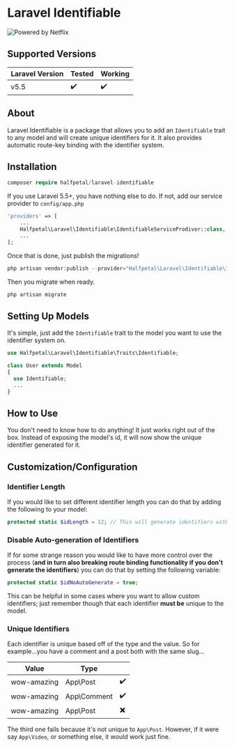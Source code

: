 # Laravel Identifiable

![Powered by Netflix](http://forthebadge.com/images/badges/powered-by-netflix.svg)

## Supported Versions
| Laravel Version 	| Tested            	| Working           	|
|-----------------	|-------------------	|-------------------	|
| v5.5            	| :heavy_check_mark: 	| :heavy_check_mark: 	|

## About
Laravel Identifiable is a package that allows you to add an `Identifiable` trait to any model and will create unique identifiers for it. It also provides automatic route-key binding with the identifier system. 

## Installation
```php
composer require halfpetal/laravel-identifiable
```

If you use Laravel 5.5+, you have nothing else to do. If not, add our service provider to `config/app.php`
```php
'providers' => [
    ...
    Halfpetal\Laravel\Identifiable\IdentifiableServiceProdiver::class,
    ...
];
```

Once that is done, just publish the migrations!
```php
php artisan vendor:publish --provider="Halfpetal\Laravel\Identifiable\IdentifiableServiceProdiver" --tag="migrations"
```

Then you migrate when ready.
```php
php artisan migrate
```

## Setting Up Models
It's simple, just add the `Identifiable` trait to the model you want to use the identifier system on.

```php
use Halfpetal\Laravel\Identifiable\Traits\Identifiable;

class User extends Model
{
  use Identifiable;
  ...
}
```

## How to Use
You don't need to know how to do anything! It just works right out of the box. Instead of exposing the model's id, it will now show the unique identifier generated for it.

## Customization/Configuration
### Identifier Length
If you would like to set different identifier length you can do that by adding the following to your model:
```php
protected static $idLength = 12; // This will generate identifiers with a length of 12 characters
```

### Disable Auto-generation of Identifiers
If for some strange reason you would like to have more control over the process (**and in turn also breaking route binding functionality if you don't generate the identifiers**) you can do that by setting the following variable:
```php
protected static $idNoAutoGenerate = true;
```

This can be helpful in some cases where you want to allow custom identifiers; just remember though that each identifier **must be** unique to the model.

### Unique Identifiers
Each identifier is unique based off of the type and the value. So for example...you have a comment and a post both with the same slug...

| Value       	| Type        	|                          	|
|-------------	|-------------	|--------------------------	|
| wow-amazing 	| App\Post    	| :heavy_check_mark:       	|
| wow-amazing 	| App\Comment 	| :heavy_check_mark:       	|
| wow-amazing 	| App\Post    	| :heavy_multiplication_x: 	|

The third one fails because it's not unique to `App\Post`. However, if it were say `App\Video`, or something else, it would work just fine. 
